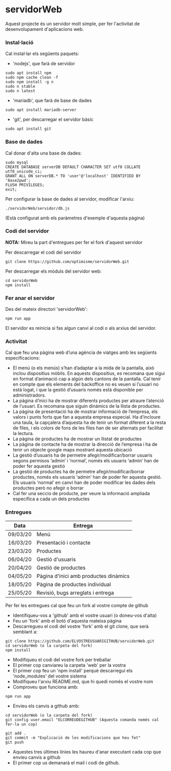 # servidorWeb #

Aquest projecte és un servidor molt simple, per fer l'activitat de desenvolupament d'aplicacions web.

### Instal·lació ###

Cal instal·lar els següents paquets:

- 'nodejs', que farà de servidor
```
sudo apt install npm
sudo npm cache clean -f
sudo npm install -g n
sudo n stable
sudo n latest
```

- 'mariadb', que farà de base de dades
```
sudo apt install mariadb-server
```

- 'git', per descarregar el servidor bàsic
```
sudo apt install git
```

### Base de dades ###

Cal donar d'alta una base de dades:
```
sudo mysql
CREATE DATABASE serverDB DEFAULT CHARACTER SET utf8 COLLATE utf8_unicode_ci;
GRANT ALL ON serverDB.* TO 'user'@'localhost' IDENTIFIED BY '8ase2pwd';
FLUSH PRIVILEGES;
exit;
```

Per configurar la base de dades al servidor, modificar l'arxiu:
```
./servidorWeb/servidor/db.js
```

(Està configurat amb els paràmetres d'exemple d'aquesta pàgina)

### Codi del servidor ###

**NOTA:** Mireu la part d'entregues per fer el fork d'aquest servidor

Per descarregar el codi del servidor
```
git clone https://github.com/optimisme/servidorWeb.git
```

Per descarregar els mòduls del servidor web:
```
cd servidorWeb
npm install
```

### Fer anar el servidor ###

Des del mateix directori 'servidorWeb':
```
npm run app
```

El servidor es reinicia si fas algun canvi al codi o als arxius del servidor.

### Activitat ###

Cal que feu una pàgina web d’una agència de viatges amb les següents especificacions:

- El menú (o els menús) s’han d’adaptar a la mida de la pantalla, això inclou dispositius mòbils. En aquests dispositius, es recomana que sigui en format d’animació cap a algún dels cantons de la pantalla. Cal tenir en compte que els elements del backoffice no es veuen si l’usuari no està logat, i que la gestió d’usuaris només està disponible per administradors.
- La pàgina d’inici ha de mostrar diferents productes per atraure l’atenció de l’usuari. Es recomana que siguin dinàmics de la llista de productes.
- La pàgina de presentació ha de mostrar informació de l’empresa, els valors i punts forts que fan a aquesta empresa especial. Ha d’incloure una taula, la capçalera d’aquesta ha de tenir un format diferent a la resta de files, i els colors de fons de les files han de ser alternats per facilitat la lectura.
- La pàgina de productes ha de mostrar un llistat de productes
- La pàgina de contacte ha de mostrar la direcció de l’empresa i ha de tenir un objecte google maps mostrant aquesta ubicació
- La gestió d’usuaris ha de permetre afegir/modificar/borrar usuaris segons permisos ‘admin’ i ‘normal’, només els usuaris ‘admin’ han de poder fer aquesta gestió
- La gestió de productes ha de permetre afegir/modificar/borrar productes, només els usuaris ‘admin’ han de poder fer aquesta gestió. Els usuaris ‘normal’ en canvi han de poder modificar les dades dels productes però no afegir o borrar
- Cal fer una seccio de producte, per veure la informació ampliada específica a cada un dels productes

### Entregues ###

| Data | Entrega |
| --- | --- |
| 09/03/20 | Menú |
| 16/03/20 | Presentació i contacte |
| 23/03/20 | Productes |
| 06/04/20 | Gestió d'usuaris |
| 20/04/20 | Gestió de productes |
| 04/05/20 | Pàgina d'inici amb productes dinàmics |
| 18/05/20 | Pàgina de productes individual |
| 25/05/20 | Revisió, bugs arreglats i entrega |

Per fer les entregues cal que feu un fork al vostre compte de github

- Identifiqueu-vos a 'github' amb el vostre usuari (o doneu-vos d'alta)
- Feu un 'fork' amb el botó d'aquesta mateixa pàgina
- Descarregueu el codi del vostre 'fork' amb el git clone, que serà semblant a:
```
git clone https://github.com/ELVOSTREUSUARIGITHUB/servidorWeb.git
cd servidorWeb (o la carpeta del fork)
npm install
```
- Modifiqueu el codi del vostre fork per treballar
- El primer cop canviareu la carpeta 'web' per la vostra
- El primer cop feu un 'npm install' perquè descarregui els 'node_modules' del vostre sistema
- Modifiqueu l'arxiu README.md, que hi quedi només el vostre nom
- Comproveu que funciona amb:
```
npm run app
```
- Envieu els canvis a github amb:
```
cd servidorWeb (o la carpeta del fork)
git config user.email "ELCORREUDEGITHUB" (Aquesta comanda només cal fer-la un cop)

git add .
git commit -m "Explicació de les modificacions que heu fet"
git push
```
- Aquestes tres últimes línies les haureu d'anar executant cada cop que envieu canvis a github
- El primer cop us demanarà el mail i codi de github.



